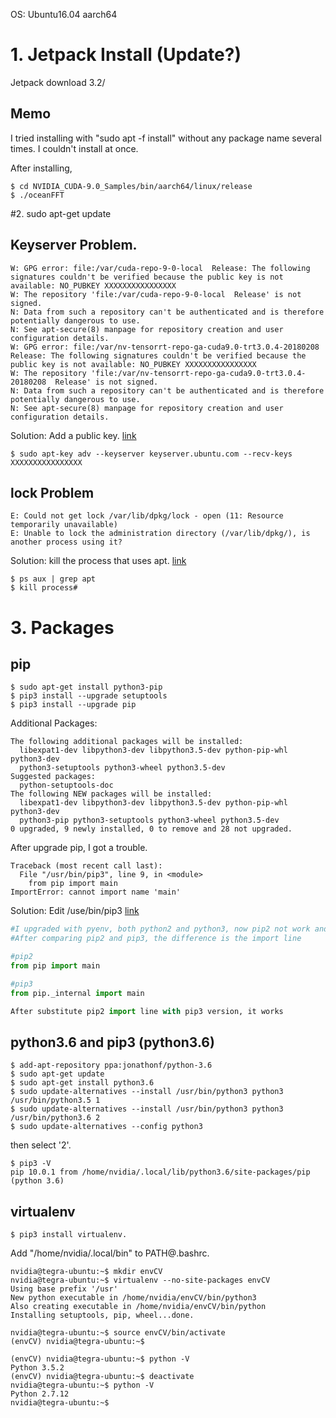 OS: Ubuntu16.04 aarch64

# 1. Jetpack Install (Update?)
Jetpack download 3.2/
## Memo
I tried installing with "sudo apt -f install" without any package name several times.
I couldn't install at once.

After installing, 
```bsh
$ cd NVIDIA_CUDA-9.0_Samples/bin/aarch64/linux/release
$ ./oceanFFT
```

#2. sudo apt-get update

## Keyserver Problem.
```bsh
W: GPG error: file:/var/cuda-repo-9-0-local  Release: The following signatures couldn't be verified because the public key is not available: NO_PUBKEY XXXXXXXXXXXXXXXX
W: The repository 'file:/var/cuda-repo-9-0-local  Release' is not signed.
N: Data from such a repository can't be authenticated and is therefore potentially dangerous to use.
N: See apt-secure(8) manpage for repository creation and user configuration details.
W: GPG error: file:/var/nv-tensorrt-repo-ga-cuda9.0-trt3.0.4-20180208  Release: The following signatures couldn't be verified because the public key is not available: NO_PUBKEY XXXXXXXXXXXXXXXX
W: The repository 'file:/var/nv-tensorrt-repo-ga-cuda9.0-trt3.0.4-20180208  Release' is not signed.
N: Data from such a repository can't be authenticated and is therefore potentially dangerous to use.
N: See apt-secure(8) manpage for repository creation and user configuration details.
```
Solution: Add a public key. [link](https://devtalk.nvidia.com/default/topic/1030831/jetpack-3-2-mdash-l4t-r28-2-production-release-for-jetson-tx1-tx2/?offset=14#5245450)
```bsh
$ sudo apt-key adv --keyserver keyserver.ubuntu.com --recv-keys XXXXXXXXXXXXXXXX
```
## lock Problem
```bsh
E: Could not get lock /var/lib/dpkg/lock - open (11: Resource temporarily unavailable)
E: Unable to lock the administration directory (/var/lib/dpkg/), is another process using it?
```
Solution: kill the process that uses apt. [link](https://askubuntu.com/questions/15433/unable-to-lock-the-administration-directory-var-lib-dpkg-is-another-process)
```bsh
$ ps aux | grep apt
$ kill process#
```


# 3. Packages


## pip
```bsh
$ sudo apt-get install python3-pip
$ pip3 install --upgrade setuptools
$ pip3 install --upgrade pip
```
Additional Packages:
```bsh
The following additional packages will be installed:
  libexpat1-dev libpython3-dev libpython3.5-dev python-pip-whl python3-dev
  python3-setuptools python3-wheel python3.5-dev
Suggested packages:
  python-setuptools-doc
The following NEW packages will be installed:
  libexpat1-dev libpython3-dev libpython3.5-dev python-pip-whl python3-dev
  python3-pip python3-setuptools python3-wheel python3.5-dev
0 upgraded, 9 newly installed, 0 to remove and 28 not upgraded.
```

After upgrade pip, I got a trouble.
```bsh
Traceback (most recent call last):
  File "/usr/bin/pip3", line 9, in <module>
    from pip import main
ImportError: cannot import name 'main'
```
Solution: Edit /use/bin/pip3 [link](https://github.com/pypa/pip/issues/5240#issuecomment-381662679)
```python
#I upgraded with pyenv, both python2 and python3, now pip2 not work and pip3 works
#After comparing pip2 and pip3, the difference is the import line

#pip2
from pip import main

#pip3
from pip._internal import main

After substitute pip2 import line with pip3 version, it works
```

## python3.6 and pip3 (python3.6)
```bsh
$ add-apt-repository ppa:jonathonf/python-3.6
$ sudo apt-get update
$ sudo apt-get install python3.6
$ sudo update-alternatives --install /usr/bin/python3 python3 /usr/bin/python3.5 1
$ sudo update-alternatives --install /usr/bin/python3 python3 /usr/bin/python3.6 2
$ sudo update-alternatives --config python3
```
then select '2'.

```bsh 
$ pip3 -V
pip 10.0.1 from /home/nvidia/.local/lib/python3.6/site-packages/pip (python 3.6)
```

## virtualenv
```bsh
$ pip3 install virtualenv. 
```
Add "/home/nvidia/.local/bin" to PATH@.bashrc.

```bsh
nvidia@tegra-ubuntu:~$ mkdir envCV
nvidia@tegra-ubuntu:~$ virtualenv --no-site-packages envCV
Using base prefix '/usr'
New python executable in /home/nvidia/envCV/bin/python3
Also creating executable in /home/nvidia/envCV/bin/python
Installing setuptools, pip, wheel...done.

nvidia@tegra-ubuntu:~$ source envCV/bin/activate
(envCV) nvidia@tegra-ubuntu:~$ 
```

```bsh
(envCV) nvidia@tegra-ubuntu:~$ python -V
Python 3.5.2
(envCV) nvidia@tegra-ubuntu:~$ deactivate
nvidia@tegra-ubuntu:~$ python -V
Python 2.7.12
nvidia@tegra-ubuntu:~$ 
```

